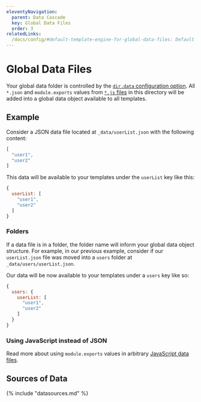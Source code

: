 ```yaml
---
eleventyNavigation:
  parent: Data Cascade
  key: Global Data Files
  order: 3
relatedLinks:
  /docs/config/#default-template-engine-for-global-data-files: Default Template Engine for Global Data Files
---
```

# Global Data Files

Your global data folder is controlled by the [`dir.data` configuration option](/docs/config/#directory-for-global-data-files). All `*.json` and `module.exports` values from [`*.js` files](/docs/data-js/) in this directory will be added into a global data object available to all templates.

## Example

Consider a JSON data file located at `_data/userList.json` with the following content:

```js
[
  "user1",
  "user2"
]
```

This data will be available to your templates under the `userList` key like this:

```js
{
  userList: [
    "user1",
    "user2"
  ]
}
```

### Folders

If a data file is in a folder, the folder name will inform your global data object structure. For example, in our previous example, consider if our `userList.json` file was moved into a `users` folder at `_data/users/userList.json`.

Our data will be now available to your templates under a `users` key like so:

```js
{
  users: {
    userList: [
      "user1",
      "user2"
    ]
  }
}
```

### Using JavaScript instead of JSON

Read more about using `module.exports` values in arbitrary [JavaScript data files](/docs/data-js/).

## Sources of Data

{% include "datasources.md" %}